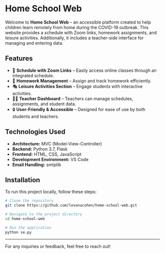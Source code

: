 # Home School Web

Welcome to **Home School Web** – an accessible platform created to help children learn remotely from home during the COVID-19 outbreak. This website provides a schedule with Zoom links, homework assignments, and leisure activities. Additionally, it includes a teacher-side interface for managing and entering data.

## Features
- 📅 **Schedule with Zoom Links** – Easily access online classes through an integrated schedule.
- 📝 **Homework Management** – Assign and track homework efficiently.
- 🎭 **Leisure Activities Section** – Engage students with interactive activities.
- 👩‍🏫 **Teacher Dashboard** – Teachers can manage schedules, assignments, and student data.
- 🔒 **User-Friendly & Accessible** – Designed for ease of use by both students and teachers.

## Technologies Used
- **Architecture:** MVC (Model-View-Controller)
- **Backend:** Python 3.7, Flask
- **Frontend:** HTML, CSS, JavaScript
- **Development Environment:** VS Code
- **Email Handling:** smtplib

## Installation
To run this project locally, follow these steps:

```sh
# Clone the repository
git clone https://github.com/levanacohen/home-school-web.git

# Navigate to the project directory
cd home-school-web

# Run the application
python se.py
```

---

For any inquiries or feedback, feel free to reach out!
